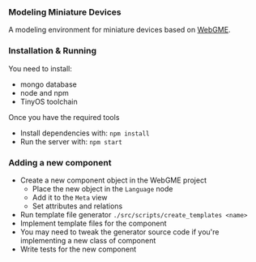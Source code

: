 ### Modeling Miniature Devices

A modeling environment for miniature devices based on [WebGME](https://webgme.org/).

### Installation & Running

You need to install:
  * mongo database
  * node and npm
  * TinyOS toolchain

Once you have the required tools
  * Install dependencies with: `npm install`
  * Run the server with: `npm start`

### Adding a new component
  * Create a new component object in the WebGME project
    * Place the new object in the `Language` node
    * Add it to the `Meta` view
    * Set attributes and relations
  * Run template file generator
    `./src/scripts/create_templates <name>`
  * Implement template files for the component
  * You may need to tweak the generator source code if you're implementing a new class of component
  * Write tests for the new component
